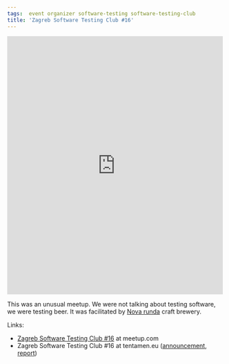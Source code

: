 ```yaml
---
tags:  event organizer software-testing software-testing-club
title: 'Zagreb Software Testing Club #16'
---
```

<iframe src="https://www.facebook.com/plugins/post.php?href=https%3A%2F%2Fwww.facebook.com%2Fmedia%2Fset%2F%3Fset%3Da.10153749634217290.1073741853.735252289%26type%3D3&width=500" width="500" height="597" style="border:none;overflow:hidden" scrolling="no" frameborder="0" allowTransparency="true"></iframe>

This was an unusual meetup. We were not talking about testing software, we were testing beer. It was facilitated by [Nova runda](http://novarunda.com/) craft brewery.

Links:

- [Zagreb Software Testing Club #16](https://www.meetup.com/SoftwareTestingClub/events/191397542/) at meetup.com
- Zagreb Software Testing Club #16 at tentamen.eu ([announcement](http://blog.tentamen.eu/announcement-for-zagreb-stc-16-meetup/), [report](http://blog.tentamen.eu/beer-testing-at-zagreb-stc-16/))

